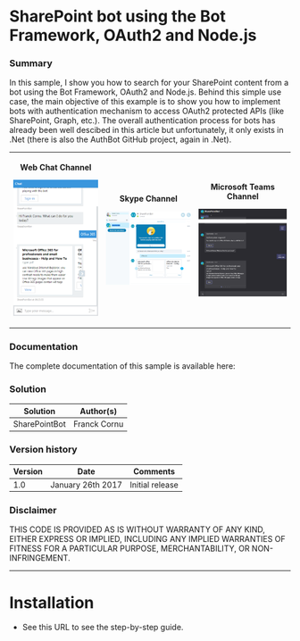 # SharePoint bot using the Bot Framework, OAuth2 and Node.js #

### Summary ###

In this sample, I show you how to search for your SharePoint content from a bot using the Bot Framework, OAuth2 and Node.js. Behind this simple use case, the main objective of this example is to show you how to implement bots with authentication mechanism to access OAuth2 protected APIs (like SharePoint, Graph, etc.). The overall authentication process for bots has already been well descibed in this article but unfortunately, it only exists in .Net (there is also the AuthBot GitHub project, again in .Net).

<table style="margin: 0px auto;">
  <tr>
    <th>
        <p align="center">Web Chat Channel</p>
        <p align="center">
            <img width=300 src="./images/WebChatChannel.png"/>
        </p>
    </th>
    <th>
        <p align="center">Skype Channel</p>
        <p align="center">
            <img width=300 src="./images/SkypeChannel.png"/>
        </p>
    </th>
    <th>
        <p align="center">Microsoft Teams Channel</p>
        <p align="center">
            <img width=300 src="./images/TeamsChannel.png">
        </p>
    </th>
  </tr>
</table>

### Documentation #

The complete documentation of this sample is available here: 

### Solution ###
Solution                | Author(s)
------------------------|----------
SharePointBot | Franck Cornu

### Version history ###
Version  | Date | Comments
---------| -----| --------
1.0 | January 26th 2017 | Initial release

### Disclaimer ###

THIS CODE IS PROVIDED AS IS WITHOUT WARRANTY OF ANY KIND, EITHER EXPRESS OR IMPLIED, INCLUDING ANY IMPLIED WARRANTIES OF FITNESS FOR A PARTICULAR PURPOSE, MERCHANTABILITY, OR NON-INFRINGEMENT.

----------

# Installation #

- See this URL to see the step-by-step guide.
